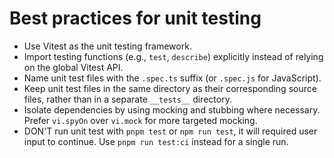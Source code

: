 # Best practices for unit testing

- Use Vitest as the unit testing framework.
- Import testing functions (e.g., `test`, `describe`) explicitly instead of relying on the global Vitest API.
- Name unit test files with the `.spec.ts` suffix (or `.spec.js` for JavaScript).
- Keep unit test files in the same directory as their corresponding source files, rather than in a separate `__tests__` directory.
- Isolate dependencies by using mocking and stubbing where necessary. Prefer `vi.spyOn` over `vi.mock` for more targeted mocking.
- DON'T run unit test with `pnpm test` or `npm run test`, it will required user input to continue. Use `pnpm run test:ci` instead for a single run. 
  
  
